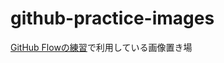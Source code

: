 # github-practice-images

[GitHub Flowの練習](https://github.com/Lium1126/github-practice)で利用している画像置き場
